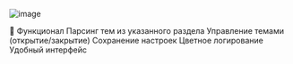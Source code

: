![image](https://github.com/user-attachments/assets/fd0a0169-f291-481a-ad8f-1aec33267ce8)

🎯 Функционал
Парсинг тем из указанного раздела
Управление темами (открытие/закрытие)
Сохранение настроек
Цветное логирование
Удобный интерфейс
